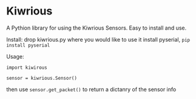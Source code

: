 # Kiwrious
A Pythion library for using the Kiwrious Sensors. Easy to install and use.


Install:
drop kiwrious.py where you would like to use it
install pyserial, `pip install pyserial`


Usage:
```
import kiwirous

sensor = kiwrious.Sensor()
```

then use `sensor.get_packet()` to return a dictanry of the sensor info

